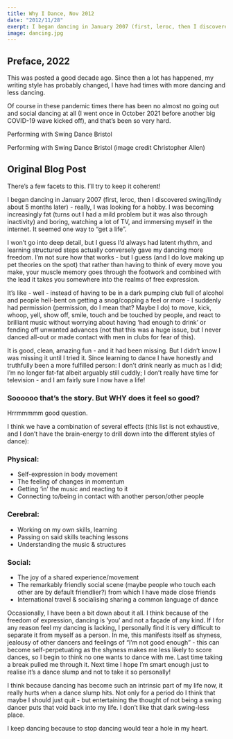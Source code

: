 ```yaml
---
title: Why I Dance, Nov 2012
date: "2012/11/28"
exerpt: I began dancing in January 2007 (first, leroc, then I discovered swing/lindy about 5 months later) - really, I was looking for a hobby.
image: dancing.jpg
---
```


## Preface, 2022
This was posted a good decade ago. Since then a lot has happened, my writing style has probably changed, I have had times with more dancing and less dancing.

Of course in these pandemic times there has been no almost no going out and social dancing at all (I went once in October 2021 before another big COVID-19 wave kicked off), and that’s been so very hard.

Performing with Swing Dance Bristol

Performing with Swing Dance Bristol (image credit Christopher Allen)

## Original Blog Post
There’s a few facets to this. I’ll try to keep it coherent!

I began dancing in January 2007 (first, leroc, then I discovered swing/lindy about 5 months later) - really, I was looking for a hobby. I was becoming increasingly fat (turns out I had a mild problem but it was also through inactivity) and boring, watching a lot of TV, and immersing myself in the internet. It seemed one way to “get a life”.

I won’t go into deep detail, but I guess I’d always had latent rhythm, and learning structured steps actually conversely gave my dancing more freedom. I’m not sure how that works - but I guess (and I do love making up pet theories on the spot) that rather than having to think of every move you make, your muscle memory goes through the footwork and combined with the lead it takes you somewhere into the realms of free expression.

It’s like - well - instead of having to be in a dark pumping club full of alcohol and people hell-bent on getting a snog/copping a feel or more - I suddenly had permission (permission, do I mean that? Maybe I do) to move, kick, whoop, yell, show off, smile, touch and be touched by people, and react to brilliant music without worrying about having ‘had enough to drink’ or fending off unwanted advances (not that this was a huge issue, but I never danced all-out or made contact with men in clubs for fear of this).

It is good, clean, amazing fun - and it had been missing. But I didn’t know I was missing it until I tried it. Since learning to dance I have honestly and truthfully been a more fulfilled person: I don’t drink nearly as much as I did; I’m no longer fat-fat albeit arguably still cuddly; I don’t really have time for television - and I am fairly sure I now have a life!

### Soooooo that’s the story. But WHY does it feel so good?
Hrrmmmmm good question.

I think we have a combination of several effects (this list is not exhaustive, and I don’t have the brain-energy to drill down into the different styles of dance):

### Physical:

- Self-expression in body movement
- The feeling of changes in momentum
- Getting ‘in’ the music and reacting to it
- Connecting to/being in contact with another person/other people

### Cerebral:

- Working on my own skills, learning
- Passing on said skills teaching lessons
- Understanding the music & structures

### Social:

- The joy of a shared experience/movement
- The remarkably friendly social scene (maybe people who touch each other are by default friendlier?) from which I have made close friends
- International travel & socialising sharing a common language of dance

Occasionally, I have been a bit down about it all. I think because of the freedom of expression, dancing is ‘you’ and not a façade of any kind. If I for any reason feel my dancing is lacking, I personally find it is very difficult to separate it from myself as a person. In me, this manifests itself as shyness, jealousy of other dancers and feelings of “I’m not good enough” - this can become self-perpetuating as the shyness makes me less likely to score dances, so I begin to think no one wants to dance with me. Last time taking a break pulled me through it. Next time I hope I’m smart enough just to realise it’s a dance slump and not to take it so personally!

I think because dancing has become such an intrinsic part of my life now, it really hurts when a dance slump hits. Not only for a period do I think that maybe I should just quit - but entertaining the thought of not being a swing dancer puts that void back into my life. I don’t like that dark swing-less place.

I keep dancing because to stop dancing would tear a hole in my heart.
